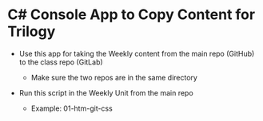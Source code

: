 # C# Console App to Copy Content for Trilogy

* Use this app for taking the Weekly content from the main repo (GitHub) to the class repo (GitLab)
  * Make sure the two repos are in the same directory

* Run this script in the Weekly Unit from the main repo
  * Example: 01-htm-git-css